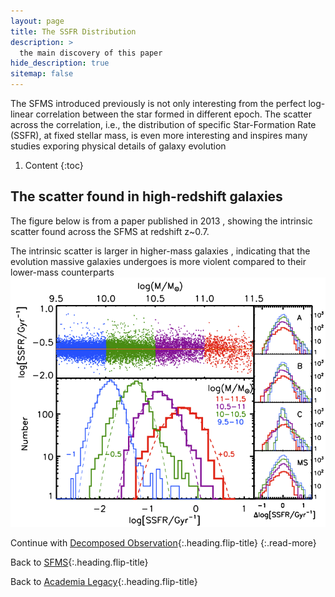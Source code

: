 ```yaml
---
layout: page
title: The SSFR Distribution
description: >
  the main discovery of this paper
hide_description: true
sitemap: false
---
```

The SFMS introduced previously is not only interesting from the perfect log-linear correlation
between the star formed in different epoch.
The scatter across the correlation, i.e., 
the distribution of specific Star-Formation Rate (SSFR), 
at fixed stellar mass, is even more interesting and inspires many studies exporing physical details of galaxy evolution

1. Content 
{:toc}

## The scatter found in high-redshift galaxies

The figure below is from a paper published in 2013
, showing the intrinsic scatter found across the SFMS at redshift z~0.7.

The intrinsic scatter is larger in higher-mass galaxies
, indicating that the evolution massive galaxies undergoes is more violent compared to their lower-mass counterparts
![Full-width image](/assets/img/blog/ssfr_dis.png)

Continue with [Decomposed Observation](ifu.md){:.heading.flip-title}
{:.read-more}

Back to [SFMS](sfms.md){:.heading.flip-title}

Back to [Academia Legacy](README.md){:.heading.flip-title}

